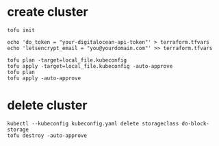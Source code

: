 create cluster
=============

```
tofu init

echo 'do_token = "your-digitalocean-api-token"' > terraform.tfvars
echo 'letsencrypt_email = "you@yourdomain.com"' >> terraform.tfvars

tofu plan -target=local_file.kubeconfig
tofu apply -target=local_file.kubeconfig -auto-approve
tofu plan
tofu apply -auto-approve
```

delete cluster
=============

```
kubectl --kubeconfig kubeconfig.yaml delete storageclass do-block-storage
tofu destroy -auto-approve

```

